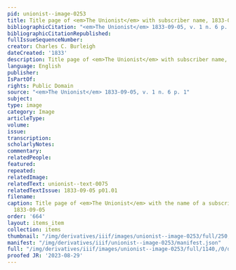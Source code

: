 ```yaml
---
pid: unionist--image-0253
title: Title page of <em>The Unionist</em> with subscriber name, 1833-09-05
bibliographicCitation: "<em>The Unionist</em> 1833-09-05, v. 1 n. 6 p. 1"
bibliographicCitationRepublished: 
fullIssueSequenceNumber: 
creator: Charles C. Burleigh
dateCreated: '1833'
description: Title page of <em>The Unionist</em> with subscriber name, 1833-09-05
language: English
publisher: 
IsPartOf: 
rights: Public Domain
source: "<em>The Unionist</em> 1833-09-05, v. 1 n. 6 p. 1"
subject: 
type: image
category: Image
articleType: 
volume: 
issue: 
transcription: 
scholarlyNotes: 
commentary: 
relatedPeople: 
featured: 
repeated: 
relatedImage: 
relatedText: unionist--text-0075
relatedTextIssue: 1833-09-05 p01.01
filename: 
caption: Title page of <em>The Unionist</em> with the name of a subscriber, John McLellan,
  1833-09-05
order: '664'
layout: items_item
collection: items
thumbnail: "/img/derivatives/iiif/images/unionist--image-0253/full/250,/0/default.jpg"
manifest: "/img/derivatives/iiif/unionist--image-0253/manifest.json"
full: "/img/derivatives/iiif/images/unionist--image-0253/full/1140,/0/default.jpg"
proofed JR: '2023-08-29'
---
```


